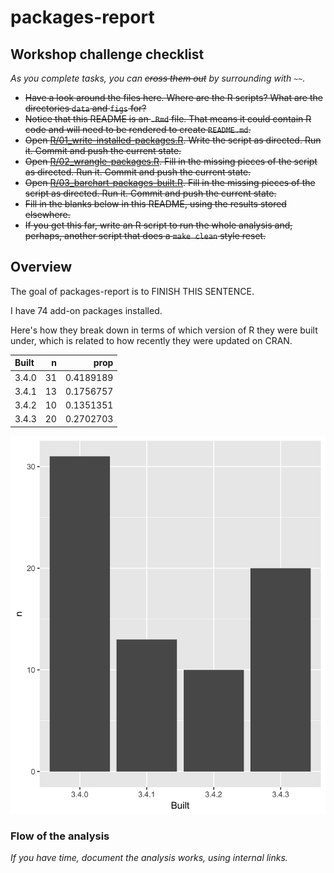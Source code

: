 
<!-- README.md is generated from README.Rmd. Please edit that file -->
packages-report
===============

Workshop challenge checklist
----------------------------

*As you complete tasks, you can ~~cross them out~~ by surrounding with `~~`.*

-   ~~Have a look around the files here. Where are the R scripts? What are the directories `data` and `figs` for?~~
-   ~~Notice that this README is an `.Rmd` file. That means it could contain R code and will need to be rendered to create `README.md`.~~
-   ~~Open [R/01\_write-installed-packages.R](R/01_write-installed-packages.R). Write the script as directed. Run it. Commit and push the current state.~~
-   ~~Open [R/02\_wrangle-packages.R](R/02_wrangle-packages.R). Fill in the missing pieces of the script as directed. Run it. Commit and push the current state.~~
-   ~~Open [R/03\_barchart-packages-built.R](R/03_barchart-packages-built.R). Fill in the missing pieces of the script as directed. Run it. Commit and push the current state.~~
-   ~~Fill in the blanks below in this README, using the results stored elsewhere.~~
-   ~~If you get this far, write an R script to run the whole analysis and, perhaps, another script that does a `make clean` style reset.~~

Overview
--------

The goal of packages-report is to FINISH THIS SENTENCE.

I have 74 add-on packages installed.

Here's how they break down in terms of which version of R they were built under, which is related to how recently they were updated on CRAN.

| Built |    n|       prop|
|:------|----:|----------:|
| 3.4.0 |   31|  0.4189189|
| 3.4.1 |   13|  0.1756757|
| 3.4.2 |   10|  0.1351351|
| 3.4.3 |   20|  0.2702703|

![](figs/built-barchart.png)

### Flow of the analysis

*If you have time, document the analysis works, using internal links.*
